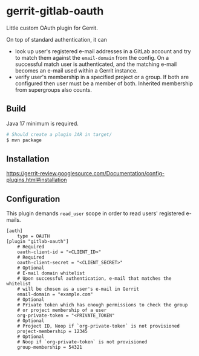 # gerrit-gitlab-oauth

Little custom OAuth plugin for Gerrit.

On top of standard authentication, it can

- look up user's registered e-mail addresses in a GitLab account and try to match them against the `email-domain` from the config. On a successful match user is authenticated, and the matching e-mail becomes an e-mail used within a Gerrit instance.
- verify user's membership in a specified project or a group. If both are configured then user must be a member of both. Inherited membership from supergroups also counts.

## Build

Java 17 minimum is required.

```sh
# Should create a plugin JAR in target/
$ mvn package
```

## Installation

https://gerrit-review.googlesource.com/Documentation/config-plugins.html#installation

## Configuration

This plugin demands `read_user` scope in order to read users' registered e-mails.

```
[auth]
	type = OAUTH
[plugin "gitlab-oauth"]
	# Required
	oauth-client-id = "<CLIENT_ID>"
	# Required
	oauth-client-secret = "<CLIENT_SECRET>"
	# Optional
	# E-mail domain whitelist
	# Upon successful authentication, e-mail that matches the whitelist
	# will be chosen as a user's e-mail in Gerrit
	email-domain = "example.com"
	# Optional
	# Private token which has enough permissions to check the group
	# or project membership of a user
	org-private-token = "<PRIVATE_TOKEN"
	# Optional
	# Project ID, Noop if `org-private-token` is not provisioned
	project-membership = 12345
	# Optional
	# Noop if `org-private-token` is not provisioned
	group-membership = 54321
```
